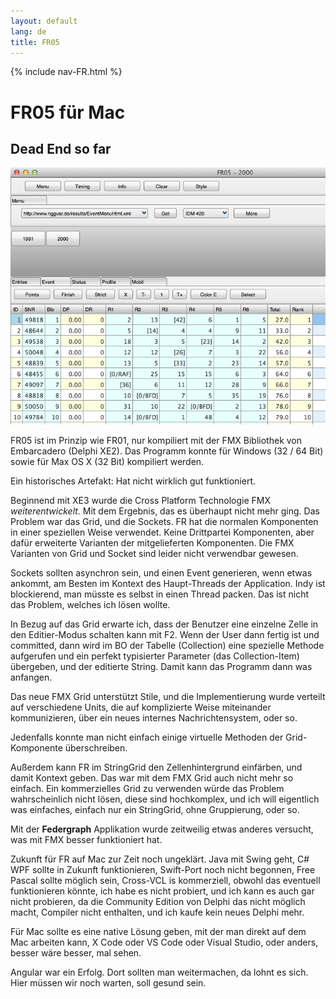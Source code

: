 ```yaml
---
layout: default
lang: de
title: FR05
---
```


{% include nav-FR.html %}

# FR05 für Mac

## Dead End so far

![FR05 screenshot](../images/FR05.png)

FR05 ist im Prinzip wie FR01, nur kompiliert mit der FMX Bibliothek von Embarcadero (Delphi XE2).
Das Programm konnte für Windows (32 / 64 Bit) sowie für Max OS X (32 Bit) kompiliert werden.

Ein historisches Artefakt: Hat nicht wirklich gut funktioniert.

Beginnend mit XE3 wurde die Cross Platform Technologie FMX *weiterentwickelt*.
Mit dem Ergebnis, das es überhaupt nicht mehr ging.
Das Problem war das Grid, und die Sockets.
FR hat die normalen Komponenten in einer speziellen Weise verwendet.
Keine Drittpartei Komponenten, aber dafür erweiterte Varianten der mitgelieferten Komponenten.
Die FMX Varianten von Grid und Socket sind leider nicht verwendbar gewesen.

Sockets sollten asynchron sein, und einen Event generieren, wenn etwas ankommt, am Besten im Kontext des Haupt-Threads der Application. 
Indy ist blockierend, man müsste es selbst in einen Thread packen.
Das ist nicht das Problem, welches ich lösen wollte.

In Bezug auf das Grid erwarte ich, dass der Benutzer eine einzelne Zelle in den Editier-Modus schalten kann mit F2.
Wenn der User dann fertig ist und committed, dann wird im BO der Tabelle (Collection) eine spezielle Methode aufgerufen und
ein perfekt typisierter Parameter (das Collection-Item) übergeben, und der editierte String.
Damit kann das Programm dann was anfangen.

Das neue FMX Grid unterstützt Stile, und die Implementierung wurde verteilt auf verschiedene Units, 
die auf komplizierte Weise miteinander kommunizieren, über ein neues internes Nachrichtensystem, oder so.

Jedenfalls konnte man nicht einfach einige virtuelle Methoden der Grid-Komponente überschreiben.

Außerdem kann FR im StringGrid den Zellenhintergrund einfärben, und damit Kontext geben.
Das war mit dem FMX Grid auch nicht mehr so einfach.
Ein kommerzielles Grid zu verwenden würde das Problem wahrscheinlich nicht lösen, diese sind hochkomplex,
und ich will eigentlich was einfaches, einfach nur ein StringGrid, ohne Gruppierung, oder so.

Mit der **Federgraph** Applikation wurde zeitweilig etwas anderes versucht, was mit FMX besser funktioniert hat.

Zukunft für FR auf Mac zur Zeit noch ungeklärt. Java mit Swing geht, C# WPF sollte in Zukunft funktionieren, Swift-Port noch nicht begonnen,
Free Pascal sollte möglich sein, Cross-VCL is kommerziell, obwohl das eventuell funktionieren könnte, ich habe es nicht probiert,
und ich kann es auch gar nicht probieren, da die Community Edition von Delphi das nicht möglich macht, Compiler nicht enthalten,
und ich kaufe kein neues Delphi mehr.

Für Mac sollte es eine native Lösung geben, mit der man direkt auf dem Mac arbeiten kann, X Code oder VS Code oder Visual Studio, oder anders, 
besser wäre besser, mal sehen.

Angular war ein Erfolg. Dort sollten man weitermachen, da lohnt es sich. Hier müssen wir noch warten, soll gesund sein.
